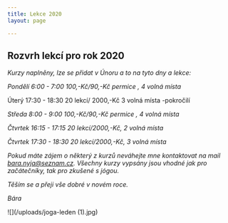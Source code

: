 ```yaml
---
title: Lekce 2020
layout: page

---
```

## Rozvrh lekcí pro rok 2020

_Kurzy naplněny, lze se přidat v Únoru a to na tyto dny a lekce:_

_Pondělí 6:00 - 7:00 100,-Kč/90,-Kč permice , 4 volná místa_

Úterý 17:30 - 18:30 20 lekcí/ 2000,-Kč 3 volná místa -pokročilí

_Středa 8:00 - 9:00 100,-Kč/90,-Kč permice , 4 volná místa_

_Čtvrtek 16:15 - 17:15 20 lekcí/2000,-Kč, 2 volná místa_

_Čtvrtek 17:30 - 18:30 20 lekcí/2000,-Kč, 3 volná místa_

_Pokud máte zájem o některý z kurzů neváhejte mne kontaktovat na mail bara.nyja@seznam.cz. Všechny kurzy vypsány jsou vhodné jak pro začátečníky, tak pro zkušené s jógou._

_Těším se a přeji vše dobré v novém roce._

_Bára_

![](/uploads/joga-leden (1).jpg)